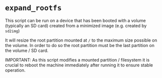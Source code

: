 # `expand_rootfs`

This script can be run on a device that has been booted with a
volume (typically an SD card) created from a minimized image
(e.g. created by `sd2img`)

It will resize the root partition mounted at `/` to the maximum
size possible on the volume. In order to do so the root partition
must be the last partition on the volume / SD card.

IMPORTANT: As this script modifies a mounted partition / filesystem
it is crucial to reboot the machine immediately after running it to
ensure stable operation.
